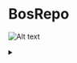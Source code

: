 # BosRepo

![Alt text](https://g.gravizo.com/source/custom_mark13?https%3A%2F%2Fraw.githubusercontent.com%2FBosMathias%2FBosRepo%2Fmaster%2FREADME.md)
<details>
<summary></summary>
</details>
